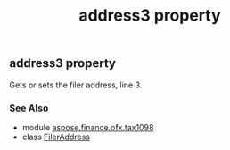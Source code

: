 ﻿---
title: address3 property
second_title: Aspose.Finance for Python via .NET API References
description: 
type: docs
weight: 50
url: /python-net/aspose.finance.ofx.tax1098/fileraddress/address3/
is_root: false
---

## address3 property


Gets or sets the filer address, line 3.

### See Also
* module [aspose.finance.ofx.tax1098](../../)
* class [FilerAddress](/finance/python-net/aspose.finance.ofx.tax1098/fileraddress)
